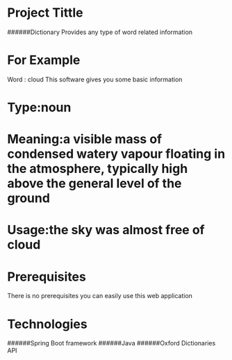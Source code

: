  # Project Tittle
  ######Dictionary
  Provides any type of word related information
  # For Example
  Word : cloud
  This software gives you some basic information
  # Type:noun
  # Meaning:a visible mass of condensed watery vapour floating in the atmosphere, typically high above the general level of the ground
  # Usage:the sky was almost free of cloud
  
 # Prerequisites
  There is no prerequisites you can easily use this web application
  
 # Technologies
 ######Spring Boot framework
 ######Java
 ######Oxford Dictionaries API
  
  
  
